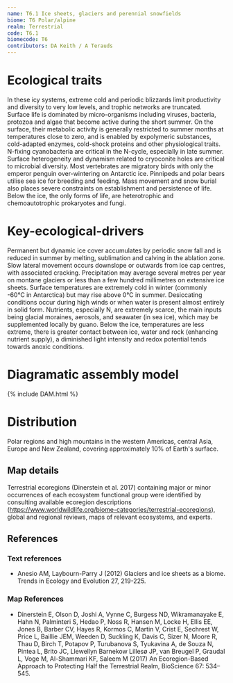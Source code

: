 ```yaml
---
name: T6.1 Ice sheets, glaciers and perennial snowfields
biome: T6 Polar/alpine
realm: Terrestrial
code: T6.1
biomecode: T6
contributors: DA Keith / A Terauds
---
```


# Ecological traits

In these icy systems, extreme cold and periodic blizzards limit productivity and diversity to very low levels, and trophic networks are truncated. Surface life is dominated by micro-organisms including viruses, bacteria, protozoa and algae that become active during the short summer. On the surface, their metabolic activity is generally restricted to summer months at temperatures close to zero, and is enabled by expolymeric substances, cold-adapted enzymes, cold-shock proteins and other physiological traits. N-fixing cyanobacteria are critical in the N-cycle, especially in late summer. Surface heterogeneity and dynamism related to cryoconite holes are critical to microbial diversity. Most vertebrates are migratory birds with only the emperor penguin over-wintering on Antarctic ice. Pinnipeds and polar bears utilise sea ice for breeding and feeding. Mass movement and snow burial also places severe constraints on establishment and persistence of life. Below the ice, the only forms of life, are heterotrophic and chemoautotrophic prokaryotes and fungi.

# Key-ecological-drivers

Permanent but dynamic ice cover accumulates by periodic snow fall and is reduced in summer by melting, sublimation and calving in the ablation zone. Slow lateral movement occurs downslope or outwards from ice cap centres, with associated cracking. Precipitation may average several metres per year on montane glaciers or less than a few hundred millimetres on extensive ice sheets. Surface temperatures are extremely cold in winter (commonly -60°C in Antarctica) but may rise above 0°C in summer. Desiccating conditions occur during high winds or when water is present almost entirely in solid form. Nutrients, especially N, are extremely scarce, the main inputs being glacial moraines, aerosols, and seawater (in sea ice), which may be supplemented locally by guano. Below the ice, temperatures are less extreme, there is greater contact between ice, water and rock (enhancing nutrient supply), a diminished light intensity and redox potential tends towards anoxic conditions.

# Diagramatic assembly model

{% include DAM.html %}

# Distribution

Polar regions and high mountains in the western Americas, central Asia, Europe and New Zealand, covering approximately 10% of Earth's surface.

## Map details

Terrestrial ecoregions (Dinerstein et al. 2017) containing major or minor occurrences of each ecosystem functional group were identified by consulting available ecoregion descriptions (https://www.worldwildlife.org/biome-categories/terrestrial-ecoregions), global and regional reviews, maps of relevant ecosystems, and experts.

## References
### Text references
* Anesio AM, Laybourn-Parry J (2012) Glaciers and ice sheets as a biome. Trends in Ecology and Evolution 27, 219-225.
### Map References
* Dinerstein E, Olson D, Joshi A, Vynne C, Burgess ND, Wikramanayake E, Hahn N, Palminteri S, Hedao P, Noss R, Hansen M, Locke H, Ellis EE, Jones B, Barber CV, Hayes R, Kormos C, Martin V, Crist E, Sechrest W, Price L, Baillie JEM, Weeden D, Suckling K, Davis C, Sizer N, Moore R, Thau D, Birch T, Potapov P, Turubanova S, Tyukavina A, de Souza N, Pintea L, Brito JC, Llewellyn Barnekow Lillesø JP, van Breugel P, Graudal L, Voge M, Al-Shammari KF, Saleem M (2017) An Ecoregion-Based Approach to Protecting Half the Terrestrial Realm, BioScience 67: 534–545.
